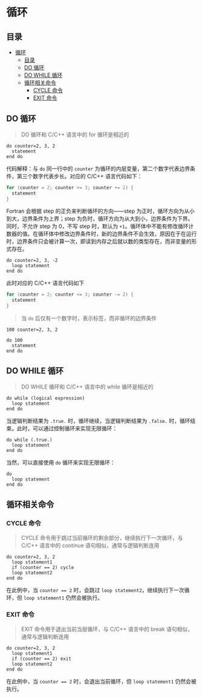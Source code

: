 # 循环

## 目录

- [循环](#循环)
  - [目录](#目录)
  - [DO 循环](#do-循环)
  - [DO WHILE 循环](#do-while-循环)
  - [循环相关命令](#循环相关命令)
    - [CYCLE 命令](#cycle-命令)
    - [EXIT 命令](#exit-命令)

## DO 循环

> DO 循环和 C/C++ 语言中的 for 循环是相近的

```Fortran
do counter=2, 3, 2
  statement
end do
```

代码解释：与 `do` 同一行中的 `counter` 为循环的内层变量，第二个数字代表边界条件，第三个数字代表步长。对应的 C/C++ 语言代码如下：

```cpp
for (counter = 2; counter >= 3; counter += 2) {
  statement
}
```

Fortran 会根据 step 的正负来判断循环的方向——step 为正时，循环方向为从小到大，边界条件为上界；step 为负时，循环方向为从大到小，边界条件为下界。同时，不允许 step 为 0，不写 step 时，默认为 `+1`。循环体中不能有修改循环计数器的值。在循环体中修改边界条件时，新的边界条件不会生效，原因在于在运行时，边界条件只会被计算一次，即读到内存之后就以数的类型存在，而非变量的形式存在。

```Fortran
do counter=2, 3, -2
  loop statement
end do
```

此时对应的 C/C++ 语言代码如下

```cpp
for (counter = 2; counter <= 3; counter -= 2) {
  statement
}
```

> 当 `do` 后仅有一个数字时，表示标签，而非循环的边界条件

```Fortran
100 counter=2, 3, 2

do 100
  statement
end do
```

## DO WHILE 循环

> DO WHILE 循环和 C/C++ 语言中的 while 循环是相近的

```Fortran
do while (logical expression)
  loop statement
end do
```

当逻辑判断结果为 `.true.` 时，循环继续，当逻辑判断结果为 `.false.` 时，循环结束。此时，可以通过控制循环来实现无限循环：

```Fortran
do while (.true.)
  loop statement
end do
```

当然，可以直接使用 `do` 循环来实现无限循环：

```Fortran
do
  loop statement
end do
```

## 循环相关命令

### CYCLE 命令

> CYCLE 命令用于跳过当前循环的剩余部分，继续执行下一次循环，与 C/C++ 语言中的 continue 语句相似，通常与逻辑判断连用

```Fortran
do counter=2, 3, 2
  loop statement1
  if (counter == 2) cycle
  loop statement2
end do
```

在此例中，当 `counter == 2` 时，会跳过 `loop statement2`，继续执行下一次循环，但 `loop statement1` 仍然会被执行。

### EXIT 命令

> EXIT 命令用于退出当前当层循环，与 C/C++ 语言中的 break 语句相似，通常与逻辑判断连用

```Fortran
do counter=2, 3, 2
  loop statement1
  if (counter == 2) exit
  loop statement2
end do
```

在此例中，当 `counter == 2` 时，会退出当前循环，但 `loop statement1` 仍然会被执行。
